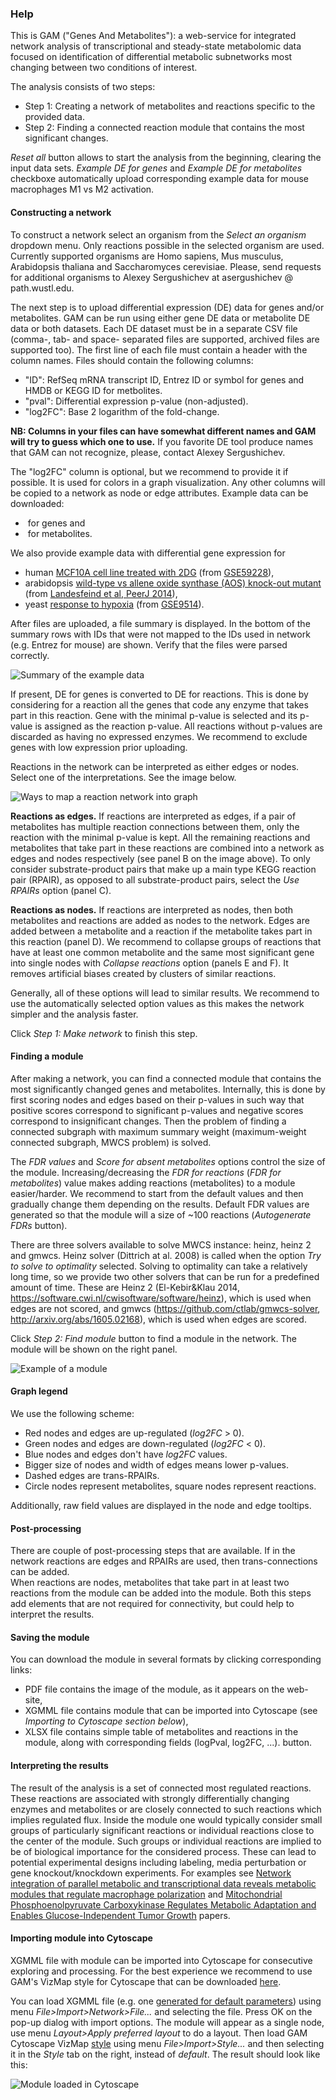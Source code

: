 ### Help

This is GAM ("Genes And Metabolites"): a web-service for integrated network analysis of
transcriptional and steady-state metabolomic data focused on identification of
differential metabolic subnetworks most changing between two conditions of
interest.

The analysis consists of two steps:

* Step 1: Creating a network of metabolites and reactions specific 
  to the provided data.
* Step 2: Finding a connected reaction module that contains the most significant changes.

*Reset all* button allows to start the analysis from the beginning, clearing the input data sets.
*Example DE for genes* and *Example DE for metabolites* checkboxe automatically upload
corresponding example data for mouse macrophages M1 vs M2 activation.

#### Constructing a network

To construct a network select an organism from the *Select an organism*
dropdown menu. Only reactions possible in the selected organism are used.
Currently supported organisms are Homo sapiens, Mus musculus, Arabidopsis thaliana 
and Saccharomyces cerevisiae. Please, 
send requests for additional organisms to Alexey Sergushichev at 
asergushichev @ path.wustl.edu.

The next step is to upload differential expression (DE) data
for genes and/or metabolites. GAM can be run using
either gene DE data or metabolite DE data or both datasets. Each DE dataset
must be in a separate CSV file (comma-, tab- and space- separated files are 
supported, archived files are supported too). The first line of each file must
contain a header with the column names. Files should contain the following columns:

* "ID": RefSeq mRNA transcript ID, Entrez ID or symbol for genes 
  and HMDB or KEGG ID for metbolites.
* "pval": Differential expression p-value (non-adjusted).
* "log2FC": Base 2 logarithm of the fold-change.

**NB: Columns in your files can have somewhat different names and GAM will try
to guess which one to use.** If you favorite DE tool produce names that GAM
can not recognize, please, contact Alexey Sergushichev.

The "log2FC" column is optional, but we recommend to provide it if possible.
It is used for colors in a graph visualization. Any other columns will be copied to
a network as node or edge attributes. Example data can be downloaded:

* <div id="geneDEExample" style="display: inline-block" class="shiny-html-output"></div> for genes and
* <div id="metDEExample" style="display: inline-block" class="shiny-html-output"></div> for metabolites.

We also provide example data with differential gene expression for 
* human [MCF10A cell line treated with 2DG](https://artyomovlab.wustl.edu/publications/supp_materials/GAM/MCF10A.Ctrl.vs.2DG.gene.de.tsv)
(from [GSE59228](http://www.ncbi.nlm.nih.gov/geo/query/acc.cgi?acc=GSE59228)),
* arabidopsis [wild-type vs allene oxide synthase (AOS) knock-out mutant](https://artyomovlab.wustl.edu/publications/supp_materials/GAM/ath.wt60min_vs_aos60min.gene.de.tsv) 
(from [Landesfeind et al, PeerJ 2014](https://peerj.com/articles/239/)),
* yeast [response to hypoxia](https://artyomovlab.wustl.edu/publications/supp_materials/GAM/yeast.normoxia_vs_hypoxia.tsv)
(from [GSE9514](http://www.ncbi.nlm.nih.gov/geo/query/acc.cgi?acc=GSE9514)).

After files are uploaded, a file summary is displayed. In the bottom of the summary rows 
with IDs that were not mapped to the IDs used in network (e.g. Entrez for mouse) are shown. Verify that the files
were parsed correctly.

![Summary of the example data](www/img/data_summary.png)

If present, DE for genes is converted to DE for reactions. This is done by 
considering for a reaction all the genes that code any
enzyme that takes part in this reaction. 
Gene with the minimal p-value is selected and its p-value is assigned as the
reaction p-value. All reactions without p-values are discarded as having no
expressed enzymes. We recommend to exclude genes with low expression prior
uploading.

Reactions in the network can be interpreted as either edges or nodes. Select
one of the interpretations. See the image below.

![Ways to map a reaction network into graph](www/img/mapping.png)

**Reactions as edges.** If reactions are interpreted as edges, if a pair of
metabolites has multiple reaction connections between them, only the reaction
with the minimal p-value is kept. All the remaining reactions and metabolites
that take part in these reactions are combined into a network as edges and
nodes respectively (see panel B on the image above). To only consider substrate-product pairs
that make up a main type KEGG reaction pair (RPAIR), as opposed to
all substrate-product pairs, select the *Use RPAIRs* option (panel C).

**Reactions as nodes.** If reactions are interpreted as nodes, then both
metabolites and reactions are added as nodes to the network. Edges are added
between a metabolite and a reaction if the metabolite takes part in this
reaction (panel D). We recommend to collapse groups of reactions that have at least one common
metabolite and the same most significant gene into single nodes with
*Collapse reactions* option (panels E and F). It removes artificial biases created by clusters
of similar reactions.


Generally, all of these options will lead to similar results. We recommend to
use the automatically selected option values as this makes the network simpler and the
analysis faster.

Click *Step 1: Make network* to finish this step.

#### Finding a module

After making a network, you can find a connected module that contains the most
significantly changed genes and metabolites. Internally, this is done by first
scoring nodes and edges based on their p-values in such way that positive scores
correspond to significant p-values and negative scores correspond to
insignificant changes. Then the problem of finding a connected subgraph with
maximum summary weight (maximum-weight connected subgraph, MWCS problem) is
solved.

The *FDR values* and *Score for absent metabolites* options control the size of the module. 
Increasing/decreasing the *FDR for reactions* (*FDR for metabolites*) value 
makes adding reactions (metabolites) to a module easier/harder.  We recommend
to start from the default values and then gradually change them depending on
the results. Default FDR values are generated so that the module will
a size of ~100 reactions (*Autogenerate FDRs* button).

There are three solvers available to solve MWCS instance: heinz, heinz 2 and gmwcs.
Heinz solver (Dittrich at al. 2008) is called when the option *Try to solve to optimality*
selected. Solving to optimality can take a relatively long time, so we provide two other 
solvers that can be run for a predefined amount of time. These are Heinz 2 
(El-Kebir&Klau 2014, https://software.cwi.nl/cwisoftware/software/heinz), which is used when edges are not scored, and gmwcs 
(https://github.com/ctlab/gmwcs-solver, http://arxiv.org/abs/1605.02168), which is used when edges are scored.


Click *Step 2: Find module* button to find a module in the network. The module will
be shown on the right panel.

![Example of a module](www/img/module.png)

#### Graph legend

We use the following scheme:

* Red nodes and edges are up-regulated (*log2FC* > 0).
* Green nodes and edges are down-regulated (*log2FC* < 0).
* Blue nodes and edges don't have *log2FC* values.
* Bigger size of nodes and width of edges means lower p-values.
* Dashed edges are trans-RPAIRs.
* Circle nodes represent metabolites, square nodes represent reactions.

Additionally, raw field values are displayed in the node and edge tooltips.

#### Post-processing

There are couple of post-processing steps that are available. If in the network
reactions are edges and RPAIRs are used, then trans-connections can be added.  
When reactions are nodes, metabolites that take part in at least two reactions
from the module can be added into the module. Both this steps add elements
that are not required for connectivity, but could help to interpret the results.

#### Saving the module

You can download the module in several formats by clicking corresponding links:
* PDF file contains the image of the module, as it appears on the web-site,
* XGMML file contains module that can be imported into Cytoscape (see *Importing to Cytoscape section below*),
* XLSX file contains simple table of metabolites and reactions in the module, along with corresponding fields (logPval, log2FC, ...).
button.

#### Interpreting the results

The result of the analysis is a set of connected most regulated reactions. These reactions
are associated with strongly differentially changing enzymes and metabolites or
are closely connected to such reactions which implies regulated flux.
Inside the module one would typically consider small groups of particularly 
significant reactions or individual reactions close
to the center of the module. Such groups or individual reactions are implied
to be of biological importance for the considered process. 
These can lead to potential experimental designs including labeling,
media perturbation or gene knockout/knockdown experiments. For examples
see [Network integration of parallel metabolic and transcriptional data reveals metabolic modules that regulate macrophage polarization](http://www.ncbi.nlm.nih.gov/pubmed/25786174)
and [Mitochondrial Phosphoenolpyruvate Carboxykinase Regulates Metabolic Adaptation and Enables Glucose-Independent Tumor Growth](http://www.ncbi.nlm.nih.gov/pubmed/26474064)
papers. 

#### Importing module into Cytoscape

XGMML file with module can be imported into Cytoscape for consecutive exploring
and processing. For the best experience we recommend to use GAM's
VizMap style for Cytoscape that can be downloaded 
[here](https://artyomovlab.wustl.edu/publications/supp_materials/GAM/GAM_VizMap.xml).

You can load XGMML file (e.g. one
[generated for default parameters](https://artyomovlab.wustl.edu/publications/supp_materials/GAM/module.mp.re.mf=1.258925e-01.rf=3.162278e-03.ams=-11.7.xgmml))
using menu *File>Import>Network>File...* and selecting the file. Press OK on the pop-up dialog with import options.
The module will appear as a single node, use menu *Layout>Apply preferred layout* to do a layout.
Then load GAM Cytoscape VizMap 
[style](https://artyomovlab.wustl.edu/publications/supp_materials/GAM/GAM_VizMap.xml)
using menu *File>Import>Style...* and then selecting it in the *Style* tab on the right, instead of *default*.
The result should look like this:

![Module loaded in Cytoscape](www/img/cytoscape.png)

